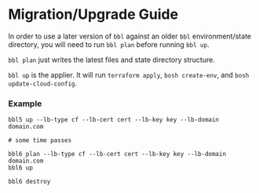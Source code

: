 # Migration/Upgrade Guide

In order to use a later version of `bbl` against an older
`bbl` environment/state directory, you will need to run
`bbl plan` before running `bbl up`.

`bbl plan` just writes the latest files and state directory structure.

`bbl up` is the applier. It will run `terraform apply`,
`bosh create-env`, and `bosh update-cloud-config`.

### Example

```
bbl5 up --lb-type cf --lb-cert cert --lb-key key --lb-domain domain.com

# some time passes

bbl6 plan --lb-type cf --lb-cert cert --lb-key key --lb-domain domain.com
bbl6 up

bbl6 destroy
```
